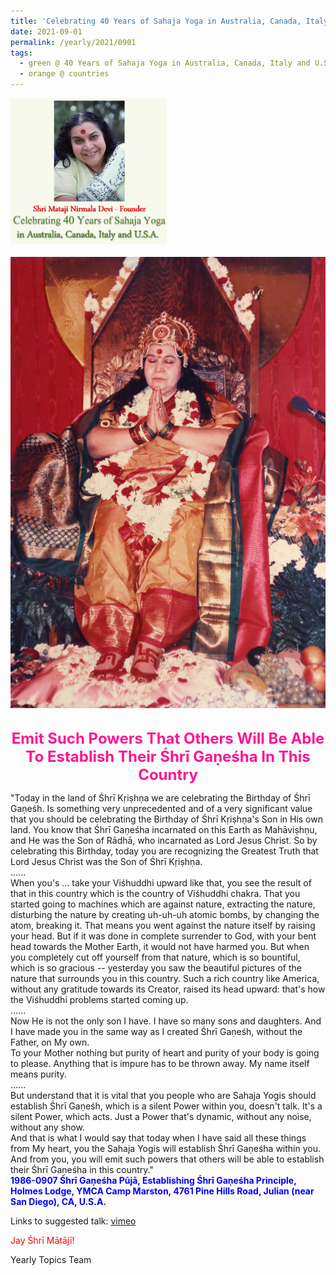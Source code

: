 ```yaml
---
title: 'Celebrating 40 Years of Sahaja Yoga in Australia, Canada, Italy and U.S.A. and its Culture, Post 33'
date: 2021-09-01
permalink: /yearly/2021/0901
tags:
  - green @ 40 Years of Sahaja Yoga in Australia, Canada, Italy and U.S.A. and its Culture
  - orange @ countries
---
```


<div style="text-align: left"><img src="/images/Celebrating40YearsSahajaYoga.png" width="250" /></div><br>

<div style="text-align: center"><img src="/images/image754(Balwant_Kumbhojkar_Collection).png" /></div>

<br>
<p style="color:DeepPink; text-align:center">
<font size="+2"><b>Emit Such Powers That Others Will Be Able To Establish Their Śhrī Gaṇeśha In This Country</b><br></font>
</p>

<p>
"Today in the land of Śhrī Kṛiṣhṇa we are celebrating the Birthday of Śhrī Gaṇeśh. Is something very unprecedented and of a very significant value that you should be celebrating the Birthday of Śhrī Kṛiṣhṇa's Son in His own land. You know that Śhrī Gaṇeśha incarnated on this Earth as Mahāviṣhṇu, and He was the Son of Rādhā, who incarnated as Lord Jesus Christ. So by celebrating this Birthday, today you are recognizing the Greatest Truth that Lord Jesus Christ was the Son of Śhrī Kṛiṣhṇa.<br>
......<br>
When you's ... take your Viśhuddhi upward like that, you see the result of that in this country which is the country of Viśhuddhi chakra. That you started going to machines which are against nature, extracting the nature, disturbing the nature by creating uh-uh-uh atomic bombs, by changing the atom, breaking it. That means you went against the nature itself by raising your head. But if it was done in complete surrender to God, with your bent head towards the Mother Earth, it would not have harmed you. But when you completely cut off yourself from that nature, which is so bountiful, which is so gracious -- yesterday you saw the beautiful pictures of the nature that surrounds you in this country. Such a rich country like America, without any gratitude towards its Creator, raised its head upward: that's how the Viśhuddhi problems started coming up.<br>
......<br>
Now He is not the only son I have. I have so many sons and daughters. And I have made you in the same way as I created Śhrī Gaṇeśh, without the Father, on My own.<br>
To your Mother nothing but purity of heart and purity of your body is going to please. Anything that is impure has to be thrown away. My name itself means purity.<br>
......<br>
But understand that it is vital that you people who are Sahaja Yogis should establish Śhrī Gaṇeśh, which is a silent Power within you, doesn't talk. It's a silent Power, which acts. Just a Power that's dynamic, without any noise, without any show.<br>
And that is what I would say that today when I have said all these things from My heart, you the Sahaja Yogis will establish Śhrī Gaṇeśha within you. And from you, you will emit such powers that others will be able to establish their Śhrī Gaṇeśha in this country."<br>
<font color="blue"><b>1986-0907 Śhrī Gaṇeśha Pūjā, Establishing Śhrī Gaṇeśha Principle, Holmes Lodge, YMCA Camp Marston, 4761 Pine Hills Road, Julian (near San Diego), CA, U.S.A.</b></font><br>
</p>

Links to suggested talk: <a href="https://vimeo.com/423426996"> vimeo</a><br>

<p style="color:red;">Jay Śhrī Mātājī!<br></p>

Yearly Topics Team